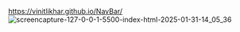 https://vinitlikhar.github.io/NavBar/
![screencapture-127-0-0-1-5500-index-html-2025-01-31-14_05_36](https://github.com/user-attachments/assets/1eedb7fb-ff1e-4364-a89b-3c84ecd78ec3)
